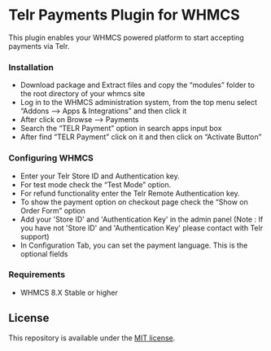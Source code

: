 # Telr Payments Plugin for WHMCS #

This plugin enables your WHMCS powered platform to start accepting payments via Telr.

### Installation ###

* Download package and Extract files and copy the “modules” folder to the root directory of your whmcs site
* Log in to the WHMCS administration system, from the top menu select “Addons --> Apps & Integrations” and then click it
* After click on Browse --> Payments
* Search the “TELR Payment” option in search apps input box
* After find “TELR Payment” click on it and then click on “Activate Button”

### Configuring WHMCS ###
* Enter your Telr Store ID and Authentication key. 
* For test mode check the “Test Mode” option. 
* For refund functionality enter the Telr Remote Authentication key. 
* To show the payment option on checkout page check the “Show on Order Form” option
* Add your 'Store ID' and 'Authentication Key' in the admin panel (Note : If you have not 'Store ID' and 'Authentication Key' please contact with Telr support)
* In Configuration Tab, you can set the payment language. This is the optional fields

### Requirements ###

* WHMCS 8.X Stable or higher

## License

This repository is available under the [MIT license](LICENSE).
